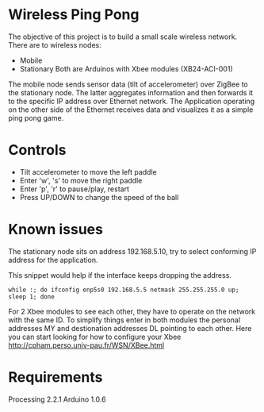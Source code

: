 # Wireless Ping Pong

The objective of this project is to build a small scale wireless network. There are to wireless nodes:
* Mobile
* Stationary
Both are Arduinos with Xbee modules (XB24-ACI-001)

The mobile node sends sensor data (tilt of accelerometer) over ZigBee to the stationary node. The latter aggregates information and then forwards it to the specific IP address over Ethernet network. The Application operating on the other side of the Ethernet receives data and visualizes it as a simple ping pong game.

# Controls

* Tilt accelerometer to move the left paddle
* Enter 'w', 's' to move the right paddle
* Enter 'p', 'r' to pause/play, restart
* Press UP/DOWN to change the speed of the ball

# Known issues

The stationary node sits on address 192.168.5.10, try to select conforming IP address for the application.

This snippet would help if the interface keeps dropping the address.

```while :; do ifconfig enp5s0 192.168.5.5 netmask 255.255.255.0 up; sleep 1; done```

For 2 Xbee modules to see each other, they have to operate on the network with the same ID. To simplify things enter in both modules the personal addresses MY and destionation addresses DL pointing to each other. Here you can start looking for how to configure your Xbee http://cpham.perso.univ-pau.fr/WSN/XBee.html

# Requirements

Processing 2.2.1
Arduino 1.0.6
